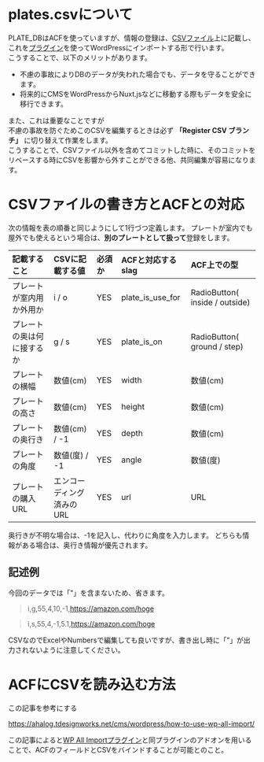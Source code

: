 # plates.csvについて

PLATE_DBはACFを使っていますが、情報の登録は、[CSVファイル](/Code/PLATE_DB/plates.csv)上に記載し、これを[プラグイン](http://www.wpallimport.com/)を使ってWordPressにインポートする形で行います。<br>
こうすることで、以下のメリットがあります。

- 不慮の事故によりDBのデータが失われた場合でも、データを守ることができます。
- 将来的にCMSをWordPressからNuxt.jsなどに移動する際もデータを安全に移行できます。

また、これは重要なことですが<br>
不慮の事故を防ぐためこのCSVを編集するときは必ず **「Register CSV ブランチ」** に切り替えて作業をします。<br>
こうすることで、CSVファイル以外を含めてコミットした時に、そのコミットをリベースする時にCSVを影響から外すことができる他、共同編集が容易になります。

# CSVファイルの書き方とACFとの対応

次の情報を表の順番と同じようにして1行づつ定義します。
プレートが室内でも屋外でも使えるという場合は、**別のプレートとして扱って**登録をします。

|記載すること|CSVに記載する値|必須か|ACFと対応するslag|ACF上での型|
|:-|:-|:-|:-|:-|
|プレートが室内用か外用か| i / o|YES|plate_is_use_for|RadioButton( inside / outside)|
|プレートの奥は何に接するか| g / s |YES|plate_is_on|RadioButton( ground / step)|
|プレートの横幅|数値(cm)|YES|width|数値(cm)|
|プレートの高さ|数値(cm)|YES|height|数値(cm)|
|プレートの奥行き|数値(cm) / -1|YES|depth|数値(cm)|
|プレートの角度|数値(度) / -1|YES|angle|数値(度)|
|プレートの購入URL|エンコーディング済みのURL|YES|url|URL|

奥行きが不明な場合は、-1を記入し、代わりに角度を入力します。
どちらも情報がある場合は、奥行き情報が優先されます。

## 記述例

今回のデータでは「"」を含まないため、省きます。

>i,g,55,4,10,-1,https://amazon.com/hoge

>i,s,55,4,-1,5.1,https://amazon.com/hoge

CSVなのでExcelやNumbersで編集しても良いですが、書き出し時に「”」が出力されないように注意してください。

# ACFにCSVを読み込む方法

この記事を参考にする

https://ahalog.tdesignworks.net/cms/wordpress/how-to-use-wp-all-import/

この記事によると[WP All Importプラグイン](http://www.wpallimport.com/)と同プラグインのアドオンを用いることで、ACFのフィールドとCSVをバインドすることが可能とのこと。